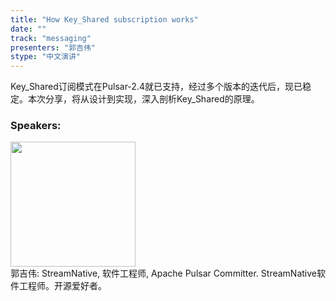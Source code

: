 ```yaml
---
title: "How Key_Shared subscription works"
date: "" 
track: "messaging"
presenters: "郭吉伟"
stype: "中文演讲"
---
```

Key_Shared订阅模式在Pulsar-2.4就已支持，经过多个版本的迭代后，现已稳定。本次分享，将从设计到实现，深入剖析Key_Shared的原理。
 ### Speakers: 
 <img src="images/speaker/1196.png" width="200" /><br>郭吉伟: StreamNative, 软件工程师, Apache Pulsar Committer.  StreamNative软件工程师。开源爱好者。
 
